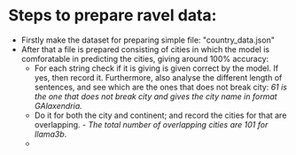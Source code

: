 # Steps to prepare ravel data:

* Firstly make the dataset for preparing simple file: "country_data.json"
* After that a file is prepared consisting of cities in which the model is comforatable in predicting the cities, giving around 100% accuracy:
   * For each string check if it is giving is given correct by the model. If yes, then record it. Furthermore, also analyse the different length of sentences, and see which are the ones that does not break city: *61 is the one that does not break city and gives the city name in format GAlaxendria.* 
   * Do it for both the city and continent; and record the cities for that are overlapping. - *The total number of overlapping cities are 101 for llama3b*. 
   *
